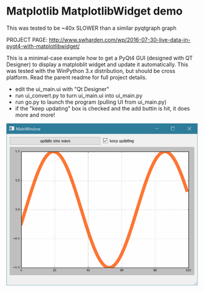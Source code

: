 # Matplotlib MatplotlibWidget demo
This was tested to be ~40x SLOWER than a similar pyqtgraph graph

PROJECT PAGE: http://www.swharden.com/wp/2016-07-30-live-data-in-pyqt4-with-matplotlibwidget/

This is a minimal-case example how to get a PyQt4 GUI (designed with QT Designer) to display a matploblit widget and update it automatically. This was tested with the WinPython 3.x distribution, but should be cross platform. Read the parent readme for full project details.

* edit the ui_main.ui with "Qt Designer"
* run ui_convert.py to turn ui_main.ui into ui_main.py
* run go.py to launch the program (pulling UI from ui_main.py)
* if the "keep updating" box is checked and the add buttin is hit, it does more and more!

![demo](demo.gif)
